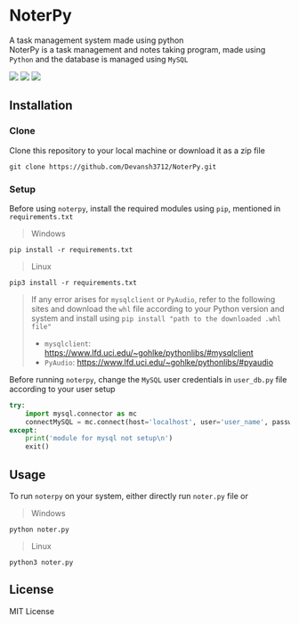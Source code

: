 # NoterPy
A task management system made using python	
NoterPy is a task management and notes taking program, made using `Python` and the database is managed using `MySQL`

<img src="https://img.shields.io/badge/python%20-%2314354C.svg?&style=for-the-badge&logo=python&logoColor=white"/> <img src="https://camo.githubusercontent.com/4524c09f8c821218b3c602e3e5a222ce00c290c2f87e264b40f398a6b486bd91/68747470733a2f2f696d672e736869656c64732e696f2f62616467652f6d7973716c2d2532333030303030662e7376673f267374796c653d666f722d7468652d6261646765266c6f676f3d6d7973716c266c6f676f436f6c6f723d7768697465"/> <img src = "https://img.shields.io/static/v1?style=for-the-badge&label=CREATED%20BY&message=devansh&color=000000">

## Installation

### Clone

Clone this repository to your local machine or download it as a zip file 

```console
git clone https://github.com/Devansh3712/NoterPy.git
```

### Setup

Before using `noterpy`, install the required modules using `pip`, mentioned in `requirements.txt`

> Windows
```console
pip install -r requirements.txt
```
> Linux
```console
pip3 install -r requirements.txt
```
> If any error arises for `mysqlclient` or `PyAudio`, refer to the following sites and download the `whl` file according to your Python version and system and install using `pip install "path to the downloaded .whl file"`
> - `mysqlclient`: https://www.lfd.uci.edu/~gohlke/pythonlibs/#mysqlclient
> - `PyAudio`: https://www.lfd.uci.edu/~gohlke/pythonlibs/#pyaudio

Before running `noterpy`, change the `MySQL` user credentials in `user_db.py` file according to your user setup

```python
try:
	import mysql.connector as mc
	connectMySQL = mc.connect(host='localhost', user='user_name', password='user_password')
except:
	print('module for mysql not setup\n')
	exit()
```

## Usage

To run `noterpy` on your system, either directly run `noter.py` file or

> Windows
```console
python noter.py
```
> Linux
```console
python3 noter.py
```
## License

MIT License
